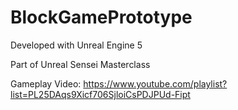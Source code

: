 # BlockGamePrototype

Developed with Unreal Engine 5

Part of Unreal Sensei Masterclass

Gameplay Video: https://www.youtube.com/playlist?list=PL25DAqs9Xicf706SjloiCsPDJPUd-Fipt
